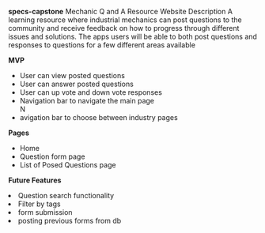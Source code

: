 **specs-capstone**
Mechanic Q and A Resource Website
Description
A learning resource where industrial mechanics can post questions to the community and receive feedback on how to progress through different issues and solutions. The apps users will be able to both post questions and responses to questions for a few different areas available 

**MVP**
<ul>
<li>User can view posted questions</li>
<li>User can answer posted questions</li>
<li>User can up vote and down vote responses</li>
<li>Navigation bar to navigate the main page</li>
N<li>avigation bar to choose between industry pages</li>
</ul>

**Pages**
<ul>
<li>Home</li>
<li>Question form page</li>
<li>List of Posed Questions page</li>
</ul>

**Future Features**
<li>Question search functionality</li>
<li>Filter by tags</li>
<li>form submission</li>
<li>posting previous forms from db</li>
